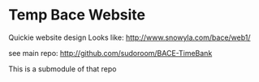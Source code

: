# Temp Bace Website

Quickie website design
Looks like: http://www.snowyla.com/bace/web1/


see main repo: 
http://github.com/sudoroom/BACE-TimeBank

This is a submodule of that repo
